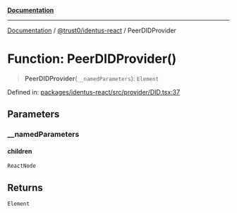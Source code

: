 [**Documentation**](../../../README.md)

***

[Documentation](../../../README.md) / [@trust0/identus-react](../README.md) / PeerDIDProvider

# Function: PeerDIDProvider()

> **PeerDIDProvider**(`__namedParameters`): `Element`

Defined in: [packages/identus-react/src/provider/DID.tsx:37](https://github.com/trust0-project/identus/blob/26b353632ec271e37fa49a61900b48aa033616b0/packages/identus-react/src/provider/DID.tsx#L37)

## Parameters

### \_\_namedParameters

#### children

`ReactNode`

## Returns

`Element`
